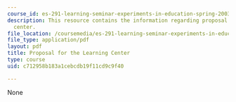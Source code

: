 ```yaml
---
course_id: es-291-learning-seminar-experiments-in-education-spring-2003
description: This resource contains the information regarding proposal for the learning
  center.
file_location: /coursemedia/es-291-learning-seminar-experiments-in-education-spring-2003/c712958b183a1cebcdb19f11cd9c9f40_MITES_291S03_gumption.pdf
file_type: application/pdf
layout: pdf
title: Proposal for the Learning Center
type: course
uid: c712958b183a1cebcdb19f11cd9c9f40

---
```

None